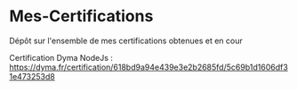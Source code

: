 # Mes-Certifications
Dépôt sur l'ensemble  de mes certifications obtenues et en cour

Certification Dyma NodeJs : https://dyma.fr/certification/618bd9a94e439e3e2b2685fd/5c69b1d1606df31e473253d8
